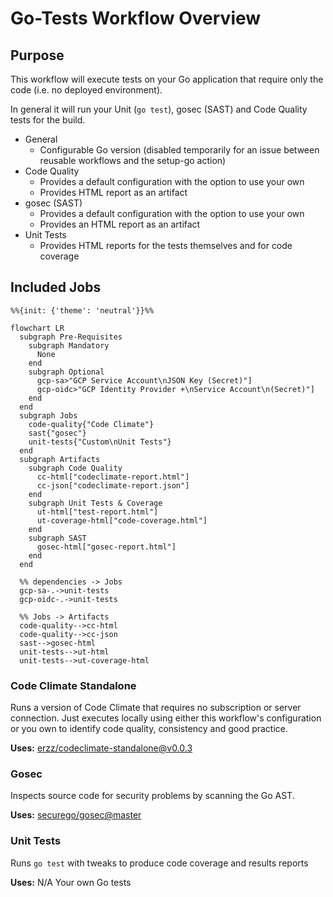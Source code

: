 # Go-Tests Workflow Overview

## Purpose

This workflow will execute tests on your Go application that require only the code (i.e. no deployed environment).

In general it will run your Unit (`go test`), gosec (SAST) and Code Quality tests for the build.

- General
  - Configurable Go version (disabled temporarily for an issue between reusable workflows and the setup-go action)
- Code Quality
  - Provides a default configuration with the option to use your own
  - Provides HTML report as an artifact
- gosec (SAST)
  - Provides a default configuration with the option to use your own
  - Provides an HTML report as an artifact
- Unit Tests
  - Provides HTML reports for the tests themselves and for code coverage

## Included Jobs

```mermaid
%%{init: {'theme': 'neutral'}}%%

flowchart LR
  subgraph Pre-Requisites
    subgraph Mandatory
      None
    end
    subgraph Optional
      gcp-sa>"GCP Service Account\nJSON Key (Secret)"]
      gcp-oidc>"GCP Identity Provider +\nService Account\n(Secret)"]
    end
  end
  subgraph Jobs
    code-quality{"Code Climate"}
    sast{"gosec"}
    unit-tests{"Custom\nUnit Tests"}
  end
  subgraph Artifacts
    subgraph Code Quality
      cc-html["codeclimate-report.html"]
      cc-json["codeclimate-report.json"]
    end
    subgraph Unit Tests & Coverage
      ut-html["test-report.html"]
      ut-coverage-html["code-coverage.html"]
    end
    subgraph SAST
      gosec-html["gosec-report.html"]
    end
  end

  %% dependencies -> Jobs
  gcp-sa-.->unit-tests
  gcp-oidc-.->unit-tests
  
  %% Jobs -> Artifacts
  code-quality-->cc-html
  code-quality-->cc-json
  sast-->gosec-html
  unit-tests-->ut-html
  unit-tests-->ut-coverage-html
```

### Code Climate Standalone

Runs a version of Code Climate that requires no subscription or server connection. Just executes locally using either this workflow's configuration or you own to identify code quality, consistency and good practice.

**Uses:** [erzz/codeclimate-standalone@v0.0.3](https://github.com/erzz/codeclimate-standalone)

### Gosec

Inspects source code for security problems by scanning the Go AST.

**Uses:** [securego/gosec@master](https://github.com/securego/gosec)


### Unit Tests

Runs `go test` with tweaks to produce code coverage and results reports

**Uses:** N/A Your own Go tests